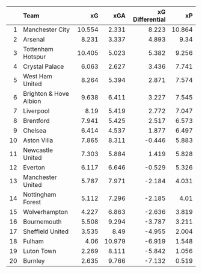 |    | Team                   |     xG |    xGA |   xG Differential |     xP |
|---:|:-----------------------|-------:|-------:|------------------:|-------:|
|  1 | Manchester City        | 10.554 |  2.331 |             8.223 | 10.864 |
|  2 | Arsenal                |  8.231 |  3.337 |             4.893 |  9.34  |
|  3 | Tottenham Hotspur      | 10.405 |  5.023 |             5.382 |  9.256 |
|  4 | Crystal Palace         |  6.063 |  2.627 |             3.436 |  7.741 |
|  5 | West Ham United        |  8.264 |  5.394 |             2.871 |  7.574 |
|  6 | Brighton & Hove Albion |  9.638 |  6.411 |             3.227 |  7.545 |
|  7 | Liverpool              |  8.19  |  5.419 |             2.772 |  7.047 |
|  8 | Brentford              |  7.941 |  5.425 |             2.517 |  6.573 |
|  9 | Chelsea                |  6.414 |  4.537 |             1.877 |  6.497 |
| 10 | Aston Villa            |  7.865 |  8.311 |            -0.446 |  5.883 |
| 11 | Newcastle United       |  7.303 |  5.884 |             1.419 |  5.828 |
| 12 | Everton                |  6.117 |  6.646 |            -0.529 |  5.326 |
| 13 | Manchester United      |  5.787 |  7.971 |            -2.184 |  4.031 |
| 14 | Nottingham Forest      |  5.112 |  7.296 |            -2.185 |  4.01  |
| 15 | Wolverhampton          |  4.227 |  6.863 |            -2.636 |  3.819 |
| 16 | Bournemouth            |  5.508 |  9.294 |            -3.787 |  3.211 |
| 17 | Sheffield United       |  3.535 |  8.49  |            -4.955 |  2.004 |
| 18 | Fulham                 |  4.06  | 10.979 |            -6.919 |  1.548 |
| 19 | Luton Town             |  2.269 |  8.111 |            -5.842 |  1.056 |
| 20 | Burnley                |  2.635 |  9.766 |            -7.132 |  0.519 |